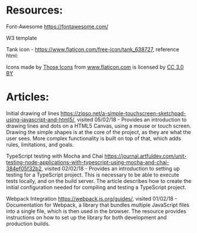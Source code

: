 # Resources:

Font-Awesome https://fontawesome.com/

W3 template

Tank icon - https://www.flaticon.com/free-icon/tank_638727, reference html:
<div>Icons made by <a href="https://www.flaticon.com/authors/those-icons" title="Those Icons">Those Icons</a> from <a href="https://www.flaticon.com/" title="Flaticon">www.flaticon.com</a> is licensed by <a href="http://creativecommons.org/licenses/by/3.0/" title="Creative Commons BY 3.0" target="_blank">CC 3.0 BY</a></div>


# Articles:
Initial drawing of lines https://zipso.net/a-simple-touchscreen-sketchpad-using-javascript-and-html5/, visited 05/02/18
    - Provides an introduction to drawing lines and dots on a HTML5 Canvas, using a mouse or touch screen. Drawing the simple shapes is at the core of the project, as they are what the user sees. More complex functionality is built on top of that, which adds rules, limitations, and goals.
    
TypeScript testing with Mocha and Chai https://journal.artfuldev.com/unit-testing-node-applications-with-typescript-using-mocha-and-chai-384ef05f32b2, visited 02/02/18
    - Provides an introduction to setting up testing for a TypeScript project. This is necessary to be able to execute tests locally, and on the build server. The article describes how to create the initial configuration needed for compiling and testing a TypeScript project.
    
Webpack Integration https://webpack.js.org/guides/, visited 01/02/18
    - Documentation for Webpack, a library that bundles multiple JavaScript files into a single file, which is then used in the browser. The resource provides instructions on how to set up the library for both development and production builds.


